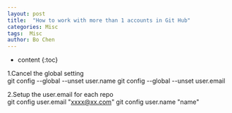 ```yaml
---
layout: post
title:  "How to work with more than 1 accounts in Git Hub"
categories: Misc
tags:  Misc
author: Bo Chen
---
```


* content
{:toc}

1.Cancel the global setting  
    git config --global --unset user.name
    git config --global --unset user.email

2.Setup the user.email for each repo  
    git config  user.email "xxxx@xx.com"
    git config  user.name "name"

